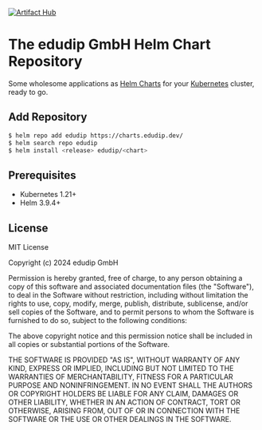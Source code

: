[![Artifact Hub](https://img.shields.io/endpoint?url=https://artifacthub.io/badge/repository/edudip)](https://artifacthub.io/packages/search?repo=edudip)

# The edudip GmbH Helm Chart Repository

Some wholesome applications as [Helm Charts](https://helm.sh/docs/) for your [Kubernetes]() cluster, ready to go.

## Add Repository

```bash
$ helm repo add edudip https://charts.edudip.dev/
$ helm search repo edudip
$ helm install <release> edudip/<chart>
```

## Prerequisites

- Kubernetes 1.21+
- Helm 3.9.4+

## License

MIT License

Copyright (c) 2024 edudip GmbH

Permission is hereby granted, free of charge, to any person obtaining a copy
of this software and associated documentation files (the "Software"), to deal
in the Software without restriction, including without limitation the rights
to use, copy, modify, merge, publish, distribute, sublicense, and/or sell
copies of the Software, and to permit persons to whom the Software is
furnished to do so, subject to the following conditions:

The above copyright notice and this permission notice shall be included in all
copies or substantial portions of the Software.

THE SOFTWARE IS PROVIDED "AS IS", WITHOUT WARRANTY OF ANY KIND, EXPRESS OR
IMPLIED, INCLUDING BUT NOT LIMITED TO THE WARRANTIES OF MERCHANTABILITY,
FITNESS FOR A PARTICULAR PURPOSE AND NONINFRINGEMENT. IN NO EVENT SHALL THE
AUTHORS OR COPYRIGHT HOLDERS BE LIABLE FOR ANY CLAIM, DAMAGES OR OTHER
LIABILITY, WHETHER IN AN ACTION OF CONTRACT, TORT OR OTHERWISE, ARISING FROM,
OUT OF OR IN CONNECTION WITH THE SOFTWARE OR THE USE OR OTHER DEALINGS IN THE
SOFTWARE.